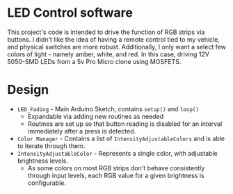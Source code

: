 # LED Control software

This project's code is intended to drive the function of RGB strips via buttons. I didn't like the idea of having a remote control tied to my vehicle, and physical switches are more robust. Additionally, I only want a select few colors of light - namely amber, white, and red. In this case, driving 12V 5050-SMD LEDs from a 5v Pro Micro clone using MOSFETS.

# Design

- `LED_Fading` - Main Arduino Sketch, contains `setup()` and `loop()`
  - Expandable via adding new routines as needed
  - Routines are set up so that button reading is disabled for an interval immediately after a press is detected.
- `Color Manager` - Contains a list of `IntensityAdjustableColors` and is able to iterate through them.
- `IntensityAdjustableColor` - Represents a single color, with adjustable brightness levels.
  - As some colors on most RGB strips don't behave consistently through input levels, each RGB value for a given brightness is configurable.
